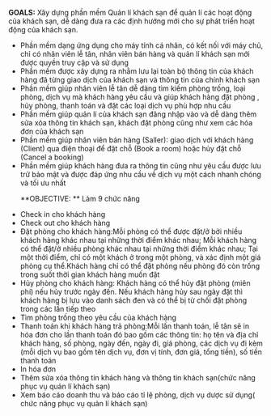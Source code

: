 **GOALS:** Xây dựng phần mềm Quản lí khách sạn để quản lí các hoạt động của khách sạn, dễ dàng đưa ra các định hướng mới cho sự phát triển hoạt động của khách sạn.
<ul> 
  <li> 	Phần mềm dạng ứng dụng cho máy tính cá nhân, có kết nối với máy chủ, chỉ có nhân viên lễ tân, nhân viên bán hàng và quản lí khách sạn mới được quyền truy cập và sử dụng </li>
  <li>	Phần mềm được xây dựng ra nhằm lưu lại toàn bộ thông tin của khách hàng đã từng giao dịch của khách sạn và thông tin của chính khách sạn </li>
  <li>	Phần mềm giúp nhân viên lễ tân dễ dàng tìm kiếm phòng trống, loại phòng, dịch vụ mà khách hàng yêu cầu và giúp khách hàng đặt phòng , hủy phòng, thanh toán và đặt các loại dịch vụ phù hợp nhu cầu  </li>
  <li>Phần mềm giúp quản lí của khách sạn đăng nhập vào và dễ dàng thêm sửa xóa thông tin khách sạn, khách đặt phòng cũng như xem các hóa đơn của khách sạn</li>
  <li> Phần mềm giúp nhân viên bán hàng (Saller): giao dịch với khách hàng (Client) qua điện thoại để đặt chỗ (Book a room) hoặc hủy đặt chỗ (Cancel a booking) </li>
  <li> Phần mềm giúp khách hàng đưa ra thông tin cũng như yêu cầu được lưu trữ bảo mật và được đáp ứng nhu cầu về dịch vụ một cách nhanh chóng và tối ưu nhất </li>
  

 **OBJECTIVE: ** Làm 9 chức năng

  <li>Check in cho khách hàng </li>
  <li> Check out cho khách hàng </li>
  <li> Đặt phòng cho khách hàng:Mỗi phòng có thể được đặt/ở bởi nhiều khách hàng khác nhau tại những thời điểm khác nhau; Mỗi khách hàng có thể đặt/ở nhiều phòng khác nhau tại những thời điểm khác nhau; Tại một thời điểm, chỉ có một khách ở trong một phòng, và xác định một giá phòng cụ thể.Khách hàng chỉ có thể đặt phòng nếu phòng đó còn trống trong suốt thời gian khách hàng muốn đặt  </li>
  <li>Hủy phòng cho khách hàng: Khách hàng có thể hủy đặt phòng (miên phí) nếu hủy trước ngày đến. Nếu khách hàng hủy sau ngày đặt thì khách hàng bị lưu vào danh sách đen và có thể bị từ chối đặt phòng trong các lần tiếp theo  </li>
  <li>Tìm phòng trống theo yêu cầu của khách hàng </li>
  <li>Thanh toán khi khách hàng trả phòng:Mỗi lần thanh toán, lễ tân sẽ in hóa đơn cho lần thanh toán đó bao gồm các thông tin: họ tên và địa chỉ khách hàng, số phòng, ngày đến, ngày đi, giá phòng, các dịch vụ đi kèm (mỗi dịch vụ bao gồm tên dịch vụ, đơn vị tính, đơn giá, tổng tiền), số tiền thanh toán  </li>
  <li>In hóa đơn </li>
  <li>Thêm sửa xóa thông tin khách hàng và thông tin khách sạn(chức năng phục vụ quản lí khách  sạn) </li>
  <li>Xem báo cáo doanh thu và báo cáo tỉ lệ phòng, dịch vụ dược sử dụng( chức năng phục vụ quản lí khách sạn)</li>
</ul>
 
